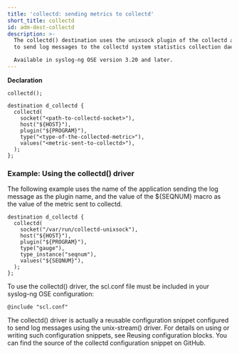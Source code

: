 ```yaml
---
title: 'collectd: sending metrics to collectd'
short_title: collectd
id: adm-dest-collectd
description: >-
  The collectd() destination uses the unixsock plugin of the collectd application
  to send log messages to the collectd system statistics collection daemon. You must install and configure collectd separately before using this destination.

  Available in syslog-ng OSE version 3.20 and later.
---
```


**Declaration**

```config
collectd();

destination d_collectd {
  collectd(
    socket("<path-to-collectd-socket>"),
    host("${HOST}"),
    plugin("${PROGRAM}"),
    type("<type-of-the-collected-metric>"),
    values("<metric-sent-to-collectd>"),
  );
};
```

### Example: Using the collectd() driver

The following example uses the name of the application sending the log
message as the plugin name, and the value of the ${SEQNUM} macro as the
value of the metric sent to collectd.

```config
destination d_collectd {
  collectd(
    socket("/var/run/collectd-unixsock"),
    host("${HOST}"),
    plugin("${PROGRAM}"),
    type("gauge"),
    type_instance("seqnum"),
    values("${SEQNUM}"),
  );
};
```

To use the collectd() driver, the scl.conf file must be included in your
syslog-ng OSE configuration:

```config
@include "scl.conf"
```

The collectd() driver is actually a reusable configuration snippet
configured to send log messages using the unix-stream() driver. For
details on using or writing such configuration snippets, see
Reusing configuration blocks. You can find the source of
the collectd configuration snippet on GitHub.
